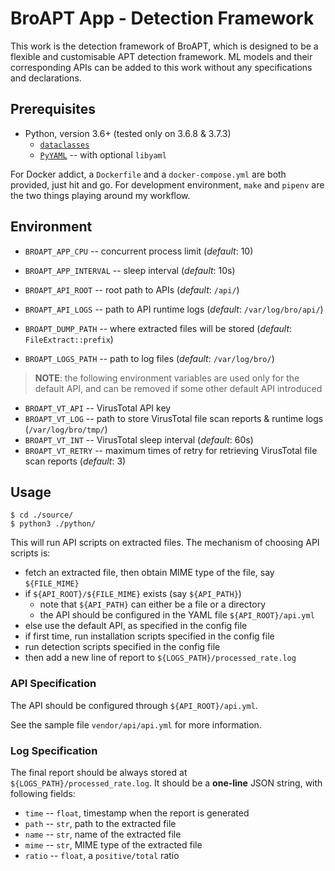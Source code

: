 # BroAPT App - Detection Framework

This work is the detection framework of BroAPT, which is designed to be a flexible and customisable
APT detection framework. ML models and their corresponding APIs can be added to this work without
any specifications and declarations.

## Prerequisites

- Python, version 3.6+ (tested only on 3.6.8 & 3.7.3)
  - [`dataclasses`](https://github.com/ericvsmith/dataclasses)
  - [`PyYAML`](https://github.com/yaml/pyyaml) -- with optional `libyaml`

For Docker addict, a `Dockerfile` and a `docker-compose.yml` are both provided, just hit and go.
For development environment, `make` and `pipenv` are the two things playing around my workflow.

## Environment

- `BROAPT_APP_CPU` -- concurrent process limit (*default*: 10)
- `BROAPT_APP_INTERVAL` -- sleep interval (*default*: 10s)

- `BROAPT_API_ROOT` -- root path to APIs (*default*: `/api/`)
- `BROAPT_API_LOGS` -- path to API runtime logs (*default*: `/var/log/bro/api/`)

- `BROAPT_DUMP_PATH` -- where extracted files will be stored (*default*: `FileExtract::prefix`)
- `BROAPT_LOGS_PATH` -- path to log files (*default*: `/var/log/bro/`)

> __NOTE__: the following environment variables are used only for the default API, and can be
>           removed if some other default API introduced

- `BROAPT_VT_API` -- VirusTotal API key
- `BROAPT_VT_LOG` -- path to store VirusTotal file scan reports & runtime logs (`/var/log/bro/tmp/`)
- `BROAPT_VT_INT` -- VirusTotal sleep interval (*default*: 60s)
- `BROAPT_VT_RETRY` -- maximum times of retry for retrieving VirusTotal file scan reports (*default*: 3)

## Usage

```shell
$ cd ./source/
$ python3 ./python/
```

This will run API scripts on extracted files. The mechanism of choosing API scripts is:

- fetch an extracted file, then obtain MIME type of the file, say `${FILE_MIME}`
- if `${API_ROOT}/${FILE_MIME}` exists (say `${API_PATH}`)
  - note that `${API_PATH}` can either be a file or a directory
  - the API should be configured in the YAML file `${API_ROOT}/api.yml`
- else use the default API, as specified in the config file
- if first time, run installation scripts specified in the config file
- run detection scripts specified in the config file
- then add a new line of report to `${LOGS_PATH}/processed_rate.log`

### API Specification

The API should be configured through `${API_ROOT}/api.yml`.

See the sample file `vendor/api/api.yml` for more information.

### Log Specification

The final report should be always stored at `${LOGS_PATH}/processed_rate.log`. It
should be a **one-line** JSON string, with following fields:

- `time` -- `float`, timestamp when the report is generated
- `path` -- `str`, path to the extracted file
- `name` -- `str`, name of the extracted file
- `mime` -- `str`, MIME type of the extracted file
- `ratio` -- `float`, a `positive/total` ratio
